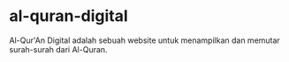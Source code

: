 # al-quran-digital
Al-Qur'An Digital adalah sebuah website untuk menampilkan dan memutar surah-surah dari Al-Quran.
